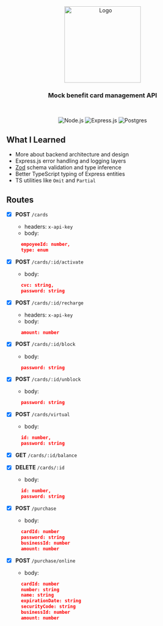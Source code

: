 <div align="center">

  <img src="https://dm0qx8t0i9gc9.cloudfront.net/thumbnails/video/uh59Wh0/videoblocks-credit-card-line-drawing-animation-transparent-vector-motion-graphics-loop-line-drawing-animation-transparent-vector-motion-graphics-loop_riccca7cq_thumbnail-1080_05.png" alt="Logo" width="200">
  
  <h3 align="center">
     Mock benefit card management API
  </h3>
    <br />
  
  <div align="center">

   ![Node.js ](https://img.shields.io/badge/node.js-6DA55F?logo=node.js&logoColor=white&style=for-the-badge)
   ![Express.js](https://img.shields.io/badge/express.js-%23404d59.svg?logo=express&logoColor=%2361DAFB&style=for-the-badge)
   ![Postgres](https://img.shields.io/badge/PostgreSQL-316192?style=for-the-badge&logo=postgresql&logoColor=white)

  </div>
  
</div>

## What I Learned
  
  - More about backend architecture and design
  - Express.js error handling and logging layers 
  - [Zod](https://github.com/colinhacks/zod) schema validation and type inference
  - Better TypeScript typing of Express entities
  - TS utilities like `Omit` and `Partial` 

## Routes

  - [X] **POST** `/cards`
    - headers: `x-api-key`
    - body: 
    ```JSON
      empoyeeId: number,
      type: enum
    ```
  - [X] **POST** `/cards/:id/activate`
    - body: 
    ```JSON
      cvc: string,
      password: string
    ```
  - [X] **POST** `/cards/:id/recharge`
    - headers: `x-api-key`
    - body: 
    ```JSON
      amount: number
    ```
    
  - [X] **POST** `/cards/:id/block`
    - body: 
    ```JSON
      password: string
    ```
  - [X] **POST** `/cards/:id/unblock`
    - body: 
    ```JSON
      password: string
    ```
  - [X] **POST** `/cards/virtual`
    - body: 
    ```JSON
      id: number,
      password: string
    ```
  - [X] **GET** `/cards/:id/balance`
  - [X] **DELETE** `/cards/:id`
    - body: 
    ```JSON
      id: number,
      password: string
    ```

  - [X] **POST** `/purchase`
    - body: 
    ```JSON
      cardId: number
      password: string
      businessId: number
      amount: number
    ```
  - [X] **POST** `/purchase/online`
    - body: 
    ```JSON
      cardId: number
      number: string
      name: string
      expirationDate: string
      securityCode: string
      businessId: number
      amount: number
    ```
  
  

